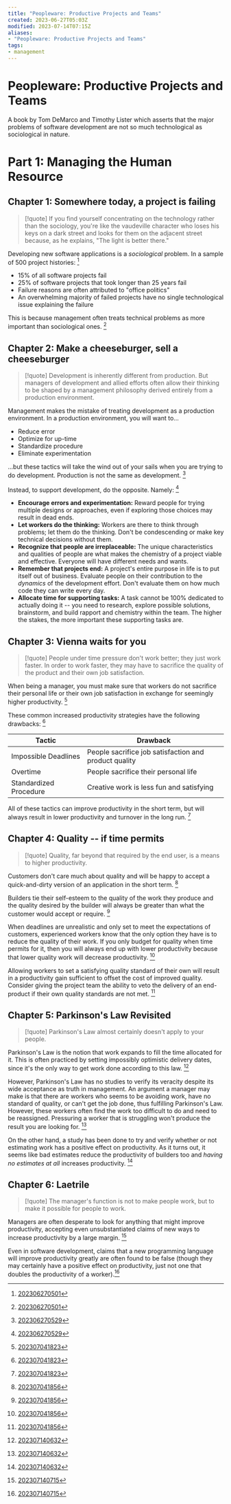 ```yaml
---
title: "Peopleware: Productive Projects and Teams"
created: 2023-06-27T05:03Z
modified: 2023-07-14T07:15Z
aliases:
- "Peopleware: Productive Projects and Teams"
tags:
- management
---
```


# Peopleware: Productive Projects and Teams

A book by Tom DeMarco and Timothy Lister which asserts that the major problems of software development are not so much technological as sociological in nature.

# Part 1: Managing the Human Resource

## Chapter 1: Somewhere today, a project is failing

> [!quote]
> If you find yourself concentrating on the technology rather than the sociology, you're like the vaudeville character who loses his keys on a dark street and looks for them on the adjacent street because, as he explains, "The light is better there."

Developing new software applications is a *sociological* problem. In a sample of 500 project histories: [^1]
- 15% of all software projects fail
- 25% of software projects that took longer than 25 years fail
- Failure reasons are often attributed to "office politics"
- An overwhelming majority of failed projects have no single technological issue explaining the failure

This is because management often treats technical problems as more important than sociological ones. [^1]

## Chapter 2: Make a cheeseburger, sell a cheeseburger

> [!quote]
> Development is inherently different from production. But managers of development and allied efforts often allow their thinking to be shaped by a management philosophy derived entirely from a production environment.

Management makes the mistake of treating development as a production environment. In a production environment, you will want to...

- Reduce error
- Optimize for up-time
- Standardize procedure
- Eliminate experimentation

...but these tactics will take the wind out of your sails when you are trying to do development. Production is not the same as development. [^2]

Instead, to support development, do the opposite. Namely: [^2]
- **Encourage errors and experimentation:** Reward people for trying multiple designs or approaches, even if exploring those choices may result in dead ends.
- **Let workers do the thinking:** Workers are there to think through problems; let them do the thinking. Don't be condescending or make key technical decisions without them.
- **Recognize that people are irreplaceable:** The unique characteristics and qualities of people are what makes the chemistry of a project viable and effective. Everyone will have different needs and wants.
- **Remember that projects end:** A project's entire purpose in life is to put itself out of business. Evaluate people on their contribution to the _dynamics_ of the development effort. Don't evaluate them on how much code they can write every day.
- **Allocate time for supporting tasks:** A task cannot be 100% dedicated to actually doing it -- you need to research, explore possible solutions, brainstorm, and build rapport and chemistry within the team. The higher the stakes, the more important these supporting tasks are.

## Chapter 3: Vienna waits for you

> [!quote]
> People under time pressure don't work better; they just work faster. In order to work faster, they may have to sacrifice the quality of the product and their own job satisfaction.

When being a manager, you must make sure that workers do not sacrifice their personal life or their own job satisfaction in exchange for seemingly higher productivity. [^3]

These common increased productivity strategies have the following drawbacks: [^3]

Tactic | Drawback
---|---
Impossible Deadlines | People sacrifice job satisfaction and product quality
Overtime | People sacrifice their personal life
Standardized Procedure | Creative work is less fun and satisfying

All of these tactics can improve productivity in the short term, but will always result in lower productivity and turnover in the long run. [^3]

## Chapter 4: Quality -- if time permits

> [!quote]
> Quality, far beyond that required by the end user, is a means to higher productivity.

Customers don't care much about quality and will be happy to accept a quick-and-dirty version of an application in the short term. [^4]

Builders tie their self-esteem to the quality of the work they produce and the quality desired by the builder will always be greater than what the customer would accept or require. [^4]

When deadlines are unrealistic and only set to meet the expectations of customers, experienced workers know that the only option they have is to reduce the quality of their work. If you only budget for quality when time permits for it, then you will always end up with lower productivity because that lower quality work will decrease productivity. [^4]

Allowing workers to set a satisfying quality standard of their own will result in a productivity gain sufficient to offset the cost of improved quality. Consider giving the project team the ability to veto the delivery of an end-product if their own quality standards are not met. [^4]

## Chapter 5: Parkinson's Law Revisited

> [!quote]
> Parkinson's Law almost certainly doesn't apply to your people.

Parkinson's Law is the notion that work expands to fill the time allocated for it. This is often practiced by setting impossibly optimistic delivery dates, since it's the only way to get work done according to this law. [^5]

However, Parkinson's Law has no studies to verify its veracity despite its wide acceptance as truth in management. An argument a manager may make is that there are workers who seems to be avoiding work, have no standard of quality, or can't get the job done, thus fulfilling Parkinson's Law. However, these workers often find the work too difficult to do and need to be reassigned. Pressuring a worker that is struggling won't produce the result you are looking for. [^5]

On the other hand, a study has been done to try and verify whether or not estimating work has a positive effect on productivity. As it turns out, it seems like bad estimates reduce the productivity of builders too and _having no estimates at all_ increases productivity. [^5]

## Chapter 6: Laetrile

> [!quote]
> The manager's function is not to make people work, but to make it possible for people to work.

Managers are often desperate to look for anything that might improve productivity, accepting even unsubstantiated claims of new ways to increase productivity by a large margin. [^6]

Even in software development, claims that a new programming language will improve productivity greatly are often found to be false (though they may certainly have a positive effect on productivity, just not one that doubles the productivity of a worker).[^6]

[^1]: [202306270501](../entries/202306270501.md)
[^2]: [202306270529](../entries/202306270529.md)
[^3]: [202307041823](../entries/202307041823.md)
[^4]: [202307041856](../entries/202307041856.md)
[^5]: [202307140632](../entries/202307140632.md)
[^6]: [202307140715](../entries/202307140715.md)
